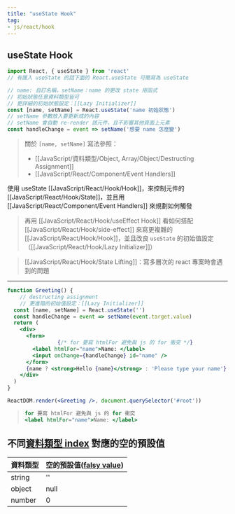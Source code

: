 ```yaml
---
title: "useState Hook"
tag: 
- js/react/hook
---
```

## useState Hook
```jsx
import React, { useState } from 'react'
// 有匯入 useState 的話下面的 React.useState 可簡寫為 useState
```
```jsx
// name: 自訂名稱，setName：name 的更改 state 用函式
// 初始狀態任意資料類型皆可
// 更詳細的初始狀態設定：[[Lazy Initializer]]
const [name, setName] = React.useState('name 初始狀態')
// setName 參數放入要更新成的內容
// setName 會自動 re-render 該元件，且不影響其他頁面上元素
const handleChange = event => setName('想要 name 怎麼變')
```
>關於 `[name, setName]` 寫法參照：
>- [[JavaScript/資料類型/Object, Array/Object/Destructing Assignment]]
>- [[JavaScript/React/Component/Event Handlers]]

使用 useState [[JavaScript/React/Hook/Hook]]，來控制元件的 [[JavaScript/React/Hook/State]]，並且用 [[JavaScript/React/Component/Event Handlers]] 來規劃如何觸發

>再用 [[JavaScript/React/Hook/useEffect Hook]] 看如何搭配 [[JavaScript/React/Hook/side-effect]] 來寫更複雜的 [[JavaScript/React/Hook/Hook]]，並且改良 `useState` 的初始值設定 （[[JavaScript/React/Hook/Lazy Initializer]]）

>[[JavaScript/React/Hook/State Lifting]]：寫多層次的 react 專案時會遇到的問題
---

```jsx
function Greeting() {
	// destructing assignment
	// 更進階的初始值設定：[[Lazy Initializer]]
  const [name, setName] = React.useState('')
  const handleChange = event => setName(event.target.value)
  return (
    <div>
      <form>
				{/* for 要寫 htmlFor 避免與 js 的 for 衝突 */}
        <label htmlFor="name">Name: </label>
        <input onChange={handleChange} id="name" />
      </form>
      {name ? <strong>Hello {name}</strong> : 'Please type your name'}
    </div>
  )
}

ReactDOM.render(<Greeting />, document.querySelector('#root'))
```
>```jsx
>for 要寫 htmlFor 避免與 js 的 for 衝突
><label htmlFor="name">Name: </label>
> ```


## 不同[資料類型 index](JavaScript/資料類型/資料類型%20index.md) 對應的空的預設值
|資料類型|空的預設值([falsy value](JavaScript/資料類型/資料類型/falsy%20value.md))|
|-|-|
|string|''|
|object|null|
|number|0|



